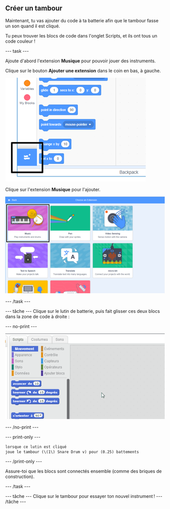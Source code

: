 ## Créer un tambour

Maintenant, tu vas ajouter du code à ta batterie afin que le tambour fasse un son quand il est cliqué.

Tu peux trouver les blocs de code dans l'onglet Scripts, et ils ont tous un code couleur !

\--- task \---

Ajoute d'abord l'extension **Musique** pour pouvoir jouer des instruments.

Clique sur le bouton **Ajouter une extension** dans le coin en bas, à gauche.

![bouton ajouter une extension en surbrillance](images/add-extension-annotated.png)

Clique sur l'extension **Musique** pour l'ajouter.

![extension stylo en surbrillance](images/click-music-annotated.png)

\--- /task \---

\--- tâche \--- Clique sur le lutin de batterie, puis fait glisser ces deux blocs dans la zone de code à droite :

\--- no-print \---

![screenshot](images/connect-block.gif)

\--- /no-print \---

\--- print-only \---

```blocks3
lorsque ce lutin est cliqué
joue le tambour (\(1\) Snare Drum v) pour (0.25) battements
```

\--- /print-only \---

Assure-toi que les blocs sont connectés ensemble (comme des briques de construction).

\--- /task \---

\--- tâche \--- Clique sur le tambour pour essayer ton nouvel instrument ! \--- /tâche \---